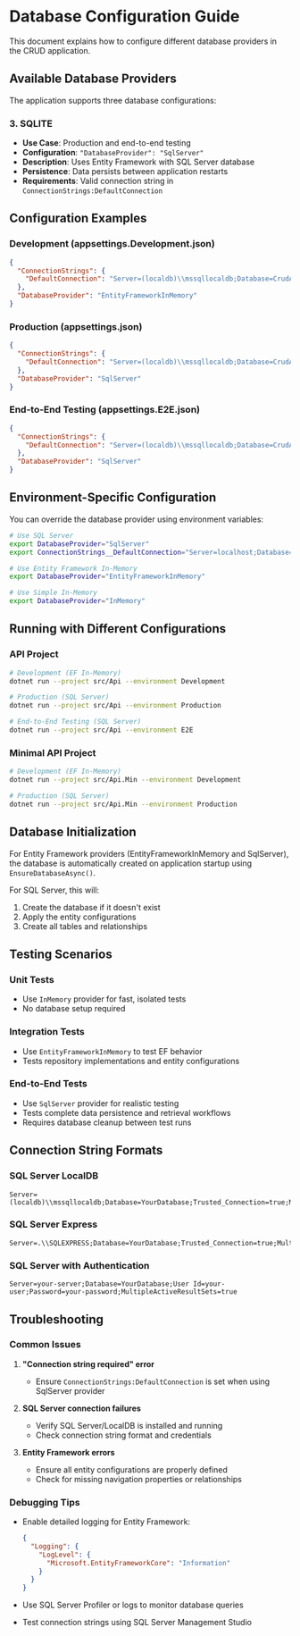 # Database Configuration Guide

This document explains how to configure different database providers in the CRUD application.

## Available Database Providers

The application supports three database configurations:

### 3. SQLITE
- **Use Case**: Production and end-to-end testing
- **Configuration**: `"DatabaseProvider": "SqlServer"`
- **Description**: Uses Entity Framework with SQL Server database
- **Persistence**: Data persists between application restarts
- **Requirements**: Valid connection string in `ConnectionStrings:DefaultConnection`

## Configuration Examples

### Development (appsettings.Development.json)
```json
{
  "ConnectionStrings": {
    "DefaultConnection": "Server=(localdb)\\mssqllocaldb;Database=CrudAppDev;Trusted_Connection=true;MultipleActiveResultSets=true"
  },
  "DatabaseProvider": "EntityFrameworkInMemory"
}
```

### Production (appsettings.json)
```json
{
  "ConnectionStrings": {
    "DefaultConnection": "Server=(localdb)\\mssqllocaldb;Database=CrudApp;Trusted_Connection=true;MultipleActiveResultSets=true"
  },
  "DatabaseProvider": "SqlServer"
}
```

### End-to-End Testing (appsettings.E2E.json)
```json
{
  "ConnectionStrings": {
    "DefaultConnection": "Server=(localdb)\\mssqllocaldb;Database=CrudAppE2E;Trusted_Connection=true;MultipleActiveResultSets=true"
  },
  "DatabaseProvider": "SqlServer"
}
```

## Environment-Specific Configuration

You can override the database provider using environment variables:

```bash
# Use SQL Server
export DatabaseProvider="SqlServer"
export ConnectionStrings__DefaultConnection="Server=localhost;Database=CrudApp;Integrated Security=true;"

# Use Entity Framework In-Memory
export DatabaseProvider="EntityFrameworkInMemory"

# Use Simple In-Memory
export DatabaseProvider="InMemory"
```

## Running with Different Configurations

### API Project
```bash
# Development (EF In-Memory)
dotnet run --project src/Api --environment Development

# Production (SQL Server)
dotnet run --project src/Api --environment Production

# End-to-End Testing (SQL Server)
dotnet run --project src/Api --environment E2E
```

### Minimal API Project
```bash
# Development (EF In-Memory)
dotnet run --project src/Api.Min --environment Development

# Production (SQL Server)
dotnet run --project src/Api.Min --environment Production
```

## Database Initialization

For Entity Framework providers (EntityFrameworkInMemory and SqlServer), the database is automatically created on application startup using `EnsureDatabaseAsync()`.

For SQL Server, this will:
1. Create the database if it doesn't exist
2. Apply the entity configurations
3. Create all tables and relationships

## Testing Scenarios

### Unit Tests
- Use `InMemory` provider for fast, isolated tests
- No database setup required

### Integration Tests
- Use `EntityFrameworkInMemory` to test EF behavior
- Tests repository implementations and entity configurations

### End-to-End Tests
- Use `SqlServer` provider for realistic testing
- Tests complete data persistence and retrieval workflows
- Requires database cleanup between test runs

## Connection String Formats

### SQL Server LocalDB
```
Server=(localdb)\\mssqllocaldb;Database=YourDatabase;Trusted_Connection=true;MultipleActiveResultSets=true
```

### SQL Server Express
```
Server=.\\SQLEXPRESS;Database=YourDatabase;Trusted_Connection=true;MultipleActiveResultSets=true
```

### SQL Server with Authentication
```
Server=your-server;Database=YourDatabase;User Id=your-user;Password=your-password;MultipleActiveResultSets=true
```

## Troubleshooting

### Common Issues

1. **"Connection string required" error**
   - Ensure `ConnectionStrings:DefaultConnection` is set when using SqlServer provider

2. **SQL Server connection failures**
   - Verify SQL Server/LocalDB is installed and running
   - Check connection string format and credentials

3. **Entity Framework errors**
   - Ensure all entity configurations are properly defined
   - Check for missing navigation properties or relationships

### Debugging Tips

- Enable detailed logging for Entity Framework:
  ```json
  {
    "Logging": {
      "LogLevel": {
        "Microsoft.EntityFrameworkCore": "Information"
      }
    }
  }
  ```

- Use SQL Server Profiler or logs to monitor database queries
- Test connection strings using SQL Server Management Studio